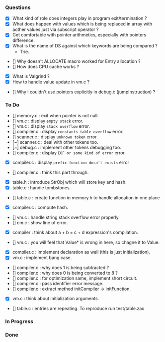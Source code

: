 ### Questions
- [x] What kind of role does integers play in program exit/termination ?
- [x] What does happen with values which is being replaced in array with aother values just via subscript operator ?
- [x] Get comfortable with pointer arithmetics, especially with pointers difference.
- [x] What is the name of DS against which keywords are being compared ?
    - Trie.
- [] Why doesn't ALLOCATE macro worked for Entry allocation ?
- [] How does  CPU cache works ?
- [x] What is Valgrind ?
- [x] How to handle value update in vm.c ?
- [] Why I couldn't use pointers explicitly in debug.c (jumpInstruction) ?

### To Do
- [] memory.c   : exit when pointer is not null.
- [] vm.c       : display `empty stack` error.
- [] vm.c       : display `stack overflow` error.
- [] compiler.c : display `constants table overflow` error.
- [] scanner.c  : display `unknown token` error.
- [~] scanner.c  : deal with other tokens too.
- [~] debug.c    : implement other tokens debugging too.
- [] compiler.c : display `EOF or some kind of error` error
- [x] compiler.c : display `prefix function dosn't exists` error
- [] compiler.c : think this part through.
- [x] table.h    : introduce StrObj which will store key and hash.
- [x] table.c    : handle tombstones.
- [] table.c    : create function in memory.h to handle allocation in one place
- [x] compiler.c : compute hash.
- [] vm.c       : handle string stack overflow error properly.
- [] cm.c       : show line of error.
- [x] compiler   : think about a + b = c + d expression's compilation.
- [] vm.c       : you will feel that Value* is wrong in here, so chagne it to Value.
- [x] compiler.c : implement declaration as well (this is just initialization).
- [x] vm.c       : implement bang case.
- [] compiler.c : why does 1 is being subtracted ?
- [] compiler.c : why does 0 is being converted to 8 ?
- [] compiler.c : for optimization same, implement short circuit.
- [] compiler.c : pass identifier error message.
- [] compiler.c : extract method initCompiler -> initFunction.
- [x] vm.c       : think about initialization arguments.
- [] table.c    : entries are repeating. To reproduce run test/table.zao

### In Progress

### Done
